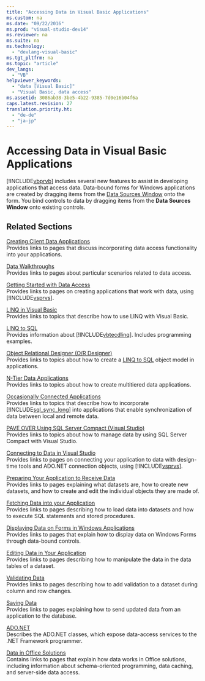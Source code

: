 ```yaml
---
title: "Accessing Data in Visual Basic Applications"
ms.custom: na
ms.date: "09/22/2016"
ms.prod: "visual-studio-dev14"
ms.reviewer: na
ms.suite: na
ms.technology: 
  - "devlang-visual-basic"
ms.tgt_pltfrm: na
ms.topic: "article"
dev_langs: 
  - "VB"
helpviewer_keywords: 
  - "data [Visual Basic]"
  - "Visual Basic, data access"
ms.assetid: 3086ab38-3be5-4b22-9385-7d0e16b04f6a
caps.latest.revision: 27
translation.priority.ht: 
  - "de-de"
  - "ja-jp"
---
```

# Accessing Data in Visual Basic Applications
[!INCLUDE[vbprvb](../vs140/includes/vbprvb_md.md)] includes several new features to assist in developing applications that access data. Data-bound forms for Windows applications are created by dragging items from the [Data Sources Window](assetId:///0d20f699-cc95-45b3-8ecb-c7edf1f67992) onto the form. You bind controls to data by dragging items from the **Data Sources Window** onto existing controls.  
  
## Related Sections  
 [Creating Client Data Applications](assetId:///ab334d5f-4f49-4346-bce0-3325d6130b3e)  
 Provides links to pages that discuss incorporating data access functionality into your applications.  
  
 [Data Walkthroughs](assetId:///15a88fb8-3bee-4962-914d-7a1f8bd40ec4)  
 Provides links to pages about particular scenarios related to data access.  
  
 [Getting Started with Data Access](assetId:///b5bd71f4-23d7-4d6e-91fe-5aa24d0d06d6)  
 Provides links to pages on creating applications that work with data, using [!INCLUDE[vsprvs](../vs140/includes/vsprvs_md.md)].  
  
 [LINQ in Visual Basic](../vs140/linq-in-visual-basic.md)  
 Provides links to topics that describe how to use LINQ with Visual Basic.  
  
 [LINQ to SQL](assetId:///73d13345-eece-471a-af40-4cc7a2f11655)  
 Provides information about [!INCLUDE[vbtecdlinq](../vs140/includes/vbtecdlinq_md.md)]. Includes programming examples.  
  
 [Object Relational Designer (O/R Designer)](assetId:///45e477c0-5c6b-41f9-b2d0-2808fb4f6537)  
 Provides links to topics about how to create a [LINQ to SQL](assetId:///73d13345-eece-471a-af40-4cc7a2f11655) object model in applications.  
  
 [N-Tier Data Applications](assetId:///f6ae2ee0-ea5f-4a79-8f4b-e21c115afb20)  
 Provides links to topics about how to create multitiered data applications.  
  
 [Occasionally Connected Applications](assetId:///5f261728-a9a9-4304-8447-b94404a63099)  
 Provides links to topics that describe how to incorporate [!INCLUDE[sql_sync_long](../vs140/includes/sql_sync_long_md.md)] into applications that enable synchronization of data between local and remote data.  
  
 [PAVE OVER Using SQL Server Compact (Visual Studio)](assetId:///13320dd1-94e5-4077-bf76-8df253695ccc)  
 Provides links to topics about how to manage data by using SQL Server Compact with Visual Studio.  
  
 [Connecting to Data in Visual Studio](assetId:///92f76990-204b-4270-a96a-294e409b79f4)  
 Provides links to pages on connecting your application to data with design-time tools and ADO.NET connection objects, using [!INCLUDE[vsprvs](../vs140/includes/vsprvs_md.md)].  
  
 [Preparing Your Application to Receive Data](assetId:///c17bdb7e-c234-4f2f-9582-5e55c27356ad)  
 Provides links to pages explaining what datasets are, how to create new datasets, and how to create and edit the individual objects they are made of.  
  
 [Fetching Data into your Application](assetId:///f9d28e70-07ce-421f-be95-31507b4ba4c3)  
 Provides links to pages describing how to load data into datasets and how to execute SQL statements and stored procedures.  
  
 [Displaying Data on Forms in Windows Applications](assetId:///be8b6623-86a6-493e-ab7a-050de4661fd6)  
 Provides links to pages that explain how to display data on Windows Forms through data-bound controls.  
  
 [Editing Data in Your Application](assetId:///87191abd-a7e7-4e2d-a010-902b7cbc91ef)  
 Provides links to pages describing how to manipulate the data in the data tables of a dataset.  
  
 [Validating Data](assetId:///b3a9ee4e-5d4d-4411-9c56-c811f2b4ee7e)  
 Provides links to pages describing how to add validation to a dataset during column and row changes.  
  
 [Saving Data](assetId:///21d2b115-62e4-4ac9-a873-dcbb535b8af8)  
 Provides links to pages explaining how to send updated data from an application to the database.  
  
 [ADO.NET](assetId:///5b96ed06-9759-4966-a797-a1d5f6ee50ca)  
 Describes the ADO.NET classes, which expose data-access services to the .NET Framework programmer.  
  
 [Data in Office Solutions](assetId:///8478c095-864b-4ed3-8a70-1fc19b411c6a)  
 Contains links to pages that explain how data works in Office solutions, including information about schema-oriented programming, data caching, and server-side data access.